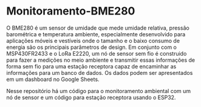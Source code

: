 # Monitoramento-BME280
O BME280 é um sensor de umidade que mede umidade relativa, pressão barométrica e temperatura ambiente, especialmente desenvolvido para aplicações móveis e vestíveis onde o tamanho e o baixo consumo de energia são os principais parâmetros de design. 
Em conjunto com o MSP430FR2433 e o LoRa E2220, um nó de sensor sem fio é construido para fazer a medições no meio ambiente e transmitir essas informações de forma sem fio para uma estação receptora capaz de encaminhar as informações para um banco de dados. Os dados podem ser apresentados em um dashboard no Google Sheets.

Nesse repositório há um código para o monitoramento ambiental com um nó de sensor e um código para estação receptora usando o ESP32.
